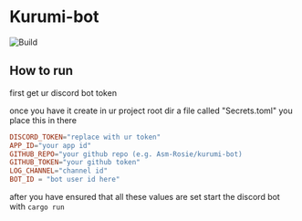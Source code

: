 # Kurumi-bot
![Build](https://github.com/Asm-Rosie/adhd-helper-bot/actions/workflows/rust.yml/badge.svg)

## How to run
first get ur discord bot token

once you have it create in ur project root dir a file called "Secrets.toml" you place this in there 
```toml
DISCORD_TOKEN="replace with ur token"
APP_ID="your app id"
GITHUB_REPO="your github repo (e.g. Asm-Rosie/kurumi-bot)
GITHUB_TOKEN="your github token"
LOG_CHANNEL="channel id"
BOT_ID = "bot user id here"
```
after you have ensured that all these values are set start the discord bot with `cargo run`
